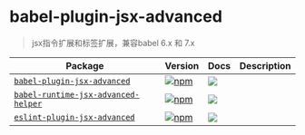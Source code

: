 # babel-plugin-jsx-advanced

> jsx指令扩展和标签扩展，兼容babel 6.x 和 7.x

| Package | Version | Docs | Description |
| ------- | ------- | ---- | ----------- |
| [`babel-plugin-jsx-advanced`](packages/babel-plugin-jsx-advanced) | [![npm](https://img.shields.io/npm/v/babel-plugin-jsx-advanced.svg?style=flat-square)](https://www.npmjs.com/package/babel-plugin-jsx-advanced) | [![](https://img.shields.io/badge/API%20Docs-markdown-lightgrey.svg?style=flat-square)](packages/babel-plugin-jsx-advanced#readme) |  |
| [`babel-runtime-jsx-advanced-helper`](packages/babel-runtime-jsx-advanced-helper) | [![npm](https://img.shields.io/npm/v/babel-runtime-jsx-advanced-helper.svg?style=flat-square)](https://www.npmjs.com/package/babel-runtime-jsx-advanced-helper) | [![](https://img.shields.io/badge/API%20Docs-markdown-lightgrey.svg?style=flat-square)](packages/babel-runtime-jsx-advanced-helper#readme) |  |
| [`eslint-plugin-jsx-advanced`](packages/eslint-plugin-jsx-advanced) | [![npm](https://img.shields.io/npm/v/eslint-plugin-jsx-advanced.svg?style=flat-square)](https://www.npmjs.com/package/eslint-plugin-jsx-advanced) | [![](https://img.shields.io/badge/API%20Docs-markdown-lightgrey.svg?style=flat-square)](packages/eslint-plugin-jsx-advanced#readme) |  |
